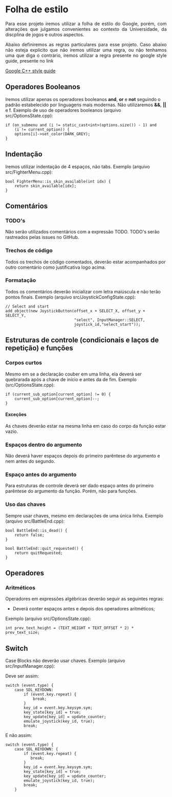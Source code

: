 # Folha de estilo

<p align='justify'>
Para esse projeto iremos utilizar a folha de estilo do Google, porém, com alterações que julgamos convenientes ao contexto da Universidade, da discplina de jogos e outros aspectos.
</p>
<p align='justify'>
Abaixo definiremos as regras particulares para esse projeto. Caso abaixo não esteja explícito que não iremos utilizar uma regra, ou não tenhamos uma que diga o contrário, iremos utilizar a regra presente no google style guide, presente no link

[Google C++ style guide](https://google.github.io/styleguide/cppguide.html)
</p>

## Operadores Booleanos
Iremos utilizar apenas os operadores booleanos __and__, __or__ e __not__ seguindo o padrão estabelecido por linguagens mais modernas. Não utilizaremos <b>&&</b>, <b>||</b> e <b>!</b>. Exemplo de uso de operadores booleanos (arquivo src/OptionsState.cpp):

```
if (on_submenu and (i != static_cast<int>(options.size()) - 1) and
    (i != current_option)) {
    options[i]->set_color(DARK_GREY);
}
```

## Indentação
Iremos utilizar indentação de 4 espaços, não tabs. Exemplo (arquivo src/FighterMenu.cpp):

```
bool FighterMenu::is_skin_available(int idx) {
    return skin_available[idx];
}
```

## Comentários

### TODO's
Não serão utilizados comentários com a expressão TODO. TODO's serão rastreados  pelas issues no GitHub.

### Trechos de código
Todos os trechos de código comentados, deverão estar acompanhados por outro comentário como justificativa logo acima.

### Formatação
Todos os comentários deverão inicializar com letra maiúscula e não terão pontos finais. Exemplo (arquivo src/JoystickConfigState.cpp):

```
// Select and start
add_object(new JoystickButton(offset_x + SELECT_X, offset_y + SELECT_Y,
                              "select", InputManager::SELECT,
                              joystick_id,"select_start"));
```

## Estruturas de controle (condicionais e laços de repetição) e funções

### Corpos curtos
Mesmo em se a declaração couber em uma linha, ela deverá ser quebrarada após a chave de início e antes da de fim. Exemplo (src/OptionsState.cpp):

```
if (current_sub_option[current_option] != 0) {
    current_sub_option[current_option]--;
}
```

#### Exceções
As chaves deverão estar na mesma linha em caso do corpo da função estar vazio.

### Espaços dentro do argumento
Não deverá haver espaços depois do primeiro parêntese do argumento e nem antes do segundo.

### Espaço antes do argumento
Para estruturas de controle deverá ser dado espaço antes do primeiro parêntese do argumento da função. Porém, não para funções.

### Uso das chaves
Sempre usar chaves, mesmo em declarações de uma única linha. Exemplo (arquivo src/BattleEnd.cpp):

```
bool BattleEnd::is_dead() {
    return false;
}

bool BattleEnd::quit_requested() {
    return quitRequested;
}
```

## Operadores

### Aritméticos
Operadores em expressões algébricas deverão seguir as seguintes regras:
* Deverá conter espaços antes e depois dos operadores aritméticos;

Exemplo (arquivo src/OptionsState.cpp):

```
int prev_text_height = (TEXT_HEIGHT + TEXT_OFFSET * 2) * prev_text_size;
```

## Switch
Case Blocks não deverão usar chaves. Exemplo (arquivo src/InputManager.cpp):

Deve ser assim:
```
switch (event.type) {
    case SDL_KEYDOWN:
        if (event.key.repeat) {
            break;
        }
        key_id = event.key.keysym.sym;
        key_state[key_id] = true;
        key_update[key_id] = update_counter;
        emulate_joystick(key_id, true);
        break;
```
E não assim:
```
switch (event.type) {
    case SDL_KEYDOWN: {
        if (event.key.repeat) {
           break;
        }
        key_id = event.key.keysym.sym;
        key_state[key_id] = true;
        key_update[key_id] = update_counter;
        emulate_joystick(key_id, true);
        break;
    }
```
